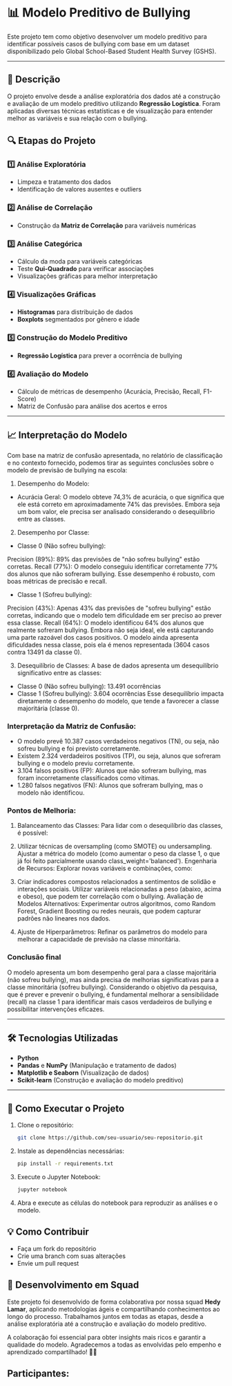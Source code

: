 # 📊 Modelo Preditivo de Bullying

Este projeto tem como objetivo desenvolver um modelo preditivo para identificar possíveis casos de bullying com base em um dataset disponibilizado pelo  Global School-Based Student Health Survey (GSHS).  

---

## 📝 Descrição

O projeto envolve desde a análise exploratória dos dados até a construção e avaliação de um modelo preditivo utilizando **Regressão Logística**. Foram aplicadas diversas técnicas estatísticas e de visualização para entender melhor as variáveis e sua relação com o bullying.  


## 🔍 Etapas do Projeto

### 1️⃣ Análise Exploratória
- Limpeza e tratamento dos dados  
- Identificação de valores ausentes e outliers  

### 2️⃣ Análise de Correlação
- Construção da **Matriz de Correlação** para variáveis numéricas  

### 3️⃣ Análise Categórica
- Cálculo da moda para variáveis categóricas  
- Teste **Qui-Quadrado** para verificar associações  
- Visualizações gráficas para melhor interpretação  

### 4️⃣ Visualizações Gráficas
- **Histogramas** para distribuição de dados  
- **Boxplots** segmentados por gênero e idade  

### 5️⃣ Construção do Modelo Preditivo
- **Regressão Logística** para prever a ocorrência de bullying  

### 6️⃣ Avaliação do Modelo
- Cálculo de métricas de desempenho (Acurácia, Precisão, Recall, F1-Score)  
- Matriz de Confusão para análise dos acertos e erros  

---

## 📈 Interpretação do Modelo  

Com base na matriz de confusão apresentada, no relatório de classificação e no contexto fornecido, podemos tirar as seguintes conclusões sobre o modelo de previsão de bullying na escola:

1. Desempenho do Modelo:
* Acurácia Geral:
O modelo obteve 74,3% de acurácia, o que significa que ele está correto em aproximadamente 74% das previsões. Embora seja um bom valor, ele precisa ser analisado considerando o desequilíbrio entre as classes.

2. Desempenho por Classe:

* Classe 0 (Não sofreu bullying):

Precision (89%): 89% das previsões de "não sofreu bullying" estão corretas.
Recall (77%): O modelo conseguiu identificar corretamente 77% dos alunos que não sofreram bullying.
Esse desempenho é robusto, com boas métricas de precisão e recall.

* Classe 1 (Sofreu bullying):

Precision (43%): Apenas 43% das previsões de "sofreu bullying" estão corretas, indicando que o modelo tem dificuldade em ser preciso ao prever essa classe.
Recall (64%): O modelo identificou 64% dos alunos que realmente sofreram bullying. Embora não seja ideal, ele está capturando uma parte razoável dos casos positivos.
O modelo ainda apresenta dificuldades nessa classe, pois ela é menos representada (3604 casos contra 13491 da classe 0).

3. Desequilíbrio de Classes:
A base de dados apresenta um desequilíbrio significativo entre as classes:

* Classe 0 (Não sofreu bullying): 13.491 ocorrências
* Classe 1 (Sofreu bullying): 3.604 ocorrências
Esse desequilíbrio impacta diretamente o desempenho do modelo, que tende a favorecer a classe majoritária (classe 0).


### Interpretação da Matriz de Confusão:
* O modelo prevê 10.387 casos verdadeiros negativos (TN), ou seja, não sofreu bullying e foi previsto corretamente.
* Existem 2.324 verdadeiros positivos (TP), ou seja, alunos que sofreram bullying e o modelo previu corretamente.
* 3.104 falsos positivos (FP): Alunos que não sofreram bullying, mas foram incorretamente classificados como vítimas.
* 1.280 falsos negativos (FN): Alunos que sofreram bullying, mas o modelo não identificou.

### Pontos de Melhoria:
1. Balanceamento das Classes:
Para lidar com o desequilíbrio das classes, é possível:

2. Utilizar técnicas de oversampling (como SMOTE) ou undersampling.
Ajustar a métrica do modelo (como aumentar o peso da classe 1, o que já foi feito parcialmente usando class_weight='balanced').
Engenharia de Recursos:
Explorar novas variáveis e combinações, como:

3. Criar indicadores compostos relacionados a sentimentos de solidão e interações sociais.
Utilizar variáveis relacionadas a peso (abaixo, acima e obeso), que podem ter correlação com o bullying.
Avaliação de Modelos Alternativos:
Experimentar outros algoritmos, como Random Forest, Gradient Boosting ou redes neurais, que podem capturar padrões não lineares nos dados.

4. Ajuste de Hiperparâmetros:
Refinar os parâmetros do modelo para melhorar a capacidade de previsão na classe minoritária.

### Conclusão final
O modelo apresenta um bom desempenho geral para a classe majoritária (não sofreu bullying), mas ainda precisa de melhorias significativas para a classe minoritária (sofreu bullying). Considerando o objetivo da pesquisa, que é prever e prevenir o bullying, é fundamental melhorar a sensibilidade (recall) na classe 1 para identificar mais casos verdadeiros de bullying e possibilitar intervenções eficazes.

---

## 🛠️ Tecnologias Utilizadas

- **Python**  
- **Pandas** e **NumPy** (Manipulação e tratamento de dados)  
- **Matplotlib e Seaborn** (Visualização de dados)  
- **Scikit-learn** (Construção e avaliação do modelo preditivo)  

---

## 🚀 Como Executar o Projeto  

1. Clone o repositório:  
   ```bash
   git clone https://github.com/seu-usuario/seu-repositorio.git


2. Instale as dependências necessárias:
   ```bash
   pip install -r requirements.txt

3. Execute o Jupyter Notebook:
   ```bash
   jupyter notebook

4. Abra e execute as células do notebook para reproduzir as análises e o modelo.

## 💡 Como Contribuir
- Faça um fork do repositório
- Crie uma branch com suas alterações
- Envie um pull request

## 🤝 Desenvolvimento em Squad  

Este projeto foi desenvolvido de forma colaborativa por nossa squad **Hedy Lamar**, aplicando metodologias ágeis e compartilhando conhecimentos ao longo do processo. Trabalhamos juntos em todas as etapas, desde a análise exploratória até a construção e avaliação do modelo preditivo.  

A colaboração foi essencial para obter insights mais ricos e garantir a qualidade do modelo. Agradecemos a todas as envolvidas pelo empenho e aprendizado compartilhado! 🚀💡  

## Participantes:

